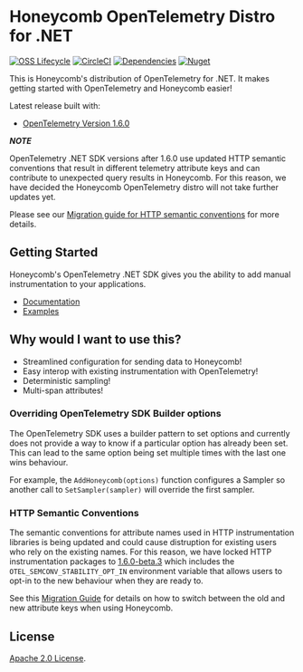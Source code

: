 # Honeycomb OpenTelemetry Distro for .NET

[![OSS Lifecycle](https://img.shields.io/osslifecycle/honeycombio/honeycomb-opentelemetry-dotnet)](https://github.com/honeycombio/home/blob/main/honeycomb-oss-lifecycle-and-practices.md)
[![CircleCI](https://circleci.com/gh/honeycombio/honeycomb-opentelemetry-dotnet.svg?style=shield)](https://circleci.com/gh/honeycombio/honeycomb-opentelemetry-dotnet)
[![Dependencies](https://img.shields.io/librariesio/release/nuget/Honeycomb.Opentelemetry.svg)](https://github.com/honeycombio/honeycomb-opentelemetry-dotnet/blob/main/src/Honeycomb.OpenTelemetry/Honeycomb.OpenTelemetry.csproj)
[![Nuget](https://img.shields.io/nuget/v/Honeycomb.OpenTelemetry.svg)](https://www.nuget.org/packages/Honeycomb.OpenTelemetry)

This is Honeycomb's distribution of OpenTelemetry for .NET.
It makes getting started with OpenTelemetry and Honeycomb easier!

Latest release built with:

- [OpenTelemetry Version 1.6.0](https://github.com/open-telemetry/opentelemetry-dotnet/releases/tag/core-1.6.0)

***NOTE***

OpenTelemetry .NET SDK versions after 1.6.0 use updated HTTP semantic conventions that result in different telemetry attribute keys and can contribute to unexpected query results in Honeycomb. For this reason, we have decided the Honeycomb OpenTelemetry distro will not take further updates yet.

Please see our [Migration guide for HTTP semantic conventions](https://docs.honeycomb.io/troubleshoot/product-lifecycle/recommended-migrations/#migrate-to-stabilized-opentelemetry-semantic-conventions) for more details.

## Getting Started

Honeycomb's OpenTelemetry .NET SDK gives you the ability to add manual instrumentation to your applications.

- [Documentation](https://docs.honeycomb.io/getting-data-in/dotnet/opentelemetry-distro/)
- [Examples](/examples/)

## Why would I want to use this?

- Streamlined configuration for sending data to Honeycomb!
- Easy interop with existing instrumentation with OpenTelemetry!
- Deterministic sampling!
- Multi-span attributes!

### Overriding OpenTelemetry SDK Builder options

The OpenTelemetry SDK uses a builder pattern to set options and currently does not provide a way to know if a particular option has already been set.
This can lead to the same option being set multiple times with the last one wins behaviour.

For example, the `AddHoneycomb(options)` function configures a Sampler so another call to `SetSampler(sampler)` will override the first sampler.


### HTTP Semantic Conventions

The semantic conventions for attribute names used in HTTP instrumentation libraries is being updated and could cause distruption for existing users who rely on the existing names.
For this reason, we have locked HTTP instrumentation packages to [1.6.0-beta.3](https://github.com/open-telemetry/opentelemetry-dotnet/releases/tag/1.6.0-beta.3) which includes the `OTEL_SEMCONV_STABILITY_OPT_IN` environment variable that allows users to opt-in to the new behaviour when they are ready to.

See this [Migration Guide](https://docs.honeycomb.io/getting-data-in/semconv/migration) for details on how to switch between the old and new attribute keys when using Honeycomb.

## License

[Apache 2.0 License](./LICENSE).